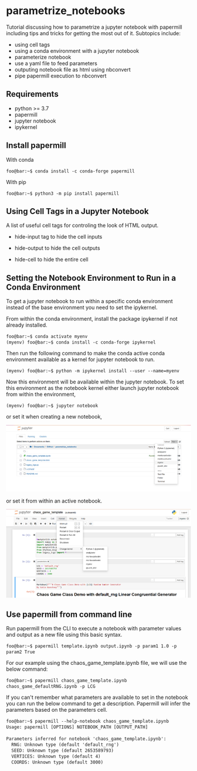 # parametrize_notebooks
 Tutorial discussing how to parametrize a jupyter notebook with papermill including tips and tricks for getting the most out of it. Subtopics include:
 - using cell tags
 - using a conda environment with a jupyter notebook
 - parameterize notebook
 - use a yaml file to feed parameters
 - outputing notebook file as html using nbconvert
 - pipe papermill execution to nbconvert
 
 ## Requirements
 - python >= 3.7
 - papermill 
 - jupyter notebook
 - ipykernel
 
 ## Install papermill
 With conda
 ```console
 foo@bar:~$ conda install -c conda-forge papermill
 ```
 With pip
 ```console
 foo@bar:~$ python3 -m pip install papermill
 ```
 
 ## Using Cell Tags in a Jupyter Notebook
 
 A list of useful cell tags for controling the look of HTML output. 
 
 

 - hide-input tag to hide the cell inputs

 - hide-output to hide the cell outputs

 - hide-cell to hide the entire cell

 
 
 ## Setting the Notebook Environment to Run in a Conda Environment
 
 To get a jupyter notebook to run within a specific conda environment instead of the base environment you need to set the ipykernel.
 
 From within the conda environment, install the package ipykernel if not already installed.
 ```console
 foo@bar:~$ conda activate myenv
 (myenv) foo@bar:~$ conda install -c conda-forge ipykernel
 ```
 Then run the following command to make the conda active conda environment available as a kernel for jupyter notebook to run.

 ```console
 (myenv) foo@bar:~$ python -m ipykernel install --user --name=myenv
 ```
 Now this environment will be available within the jupyter notebook. To set this environment as the notebook kernel either launch jupyter   notebook from within the environment,
 ```console
 (myenv) foo@bar:~$ jupyter notebook
 ```
 or set it when creating a new notebook,
 
 ![New Kernel](jupyter_new_kernel.png)
 
 or set it from within an active notebook.

 ![Within_Kernel](jupyter_within_kernel.png)
 
 ## Use papermill from command line
 
 Run papermill from the CLI to execute a notebook with parameter values and output as a new file using this basic syntax.
 
 ```console
 foo@bar:~$ papermill template.ipynb output.ipynb -p param1 1.0 -p param2 True
 ```
 
 For our example using the chaos_game_template.ipynb file, we will use the below command:
 
 ```console
 foo@bar:~$ papermill chaos_game_template.ipynb chaos_game_defaultRNG.ipynb -p LCG 
 ```
 
 If you can't remember what parameters are available to set in the notebook you can run the below command to get a description. Papermill will infer the parameters based on the parameters cell.
```console
foo@bar:~$ papermill --help-notebook chaos_game_template.ipynb
Usage: papermill [OPTIONS] NOTEBOOK_PATH [OUTPUT_PATH]

Parameters inferred for notebook 'chaos_game_template.ipynb':
  RNG: Unknown type (default 'default_rng')
  SEED: Unknown type (default 2653589793)
  VERTICES: Unknown type (default 4)
  COORDS: Unknown type (default 3000)
```